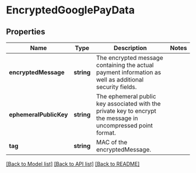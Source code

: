 # EncryptedGooglePayData

## Properties
Name | Type | Description | Notes
------------ | ------------- | ------------- | -------------
**encryptedMessage** | **string** | The encrypted message containing the actual payment information as well as additional security fields. | 
**ephemeralPublicKey** | **string** | The ephemeral public key associated with the private key to encrypt the message in uncompressed point format. | 
**tag** | **string** | MAC of the encryptedMessage. | 

[[Back to Model list]](../README.md#documentation-for-models) [[Back to API list]](../README.md#documentation-for-api-endpoints) [[Back to README]](../README.md)



